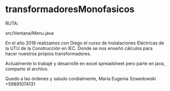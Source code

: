 # transformadoresMonofasicos

RUTA:

src/Ventana/Menu.java

En el año 2018 realizamos con Diego el curso de Instalaciones Eléctricas de la UTU de la Construcción en IEC. Donde se nos enseñó cálculos para hacer nuestros própios transformadores.

Actualmente lo trabajé y desarrollé en excel spreadsheet pero parte en java, comparto el archivo.

Quedo a las órdenes y saludo cordialmente,
María Eugenia Szwedowski
+59891074131
